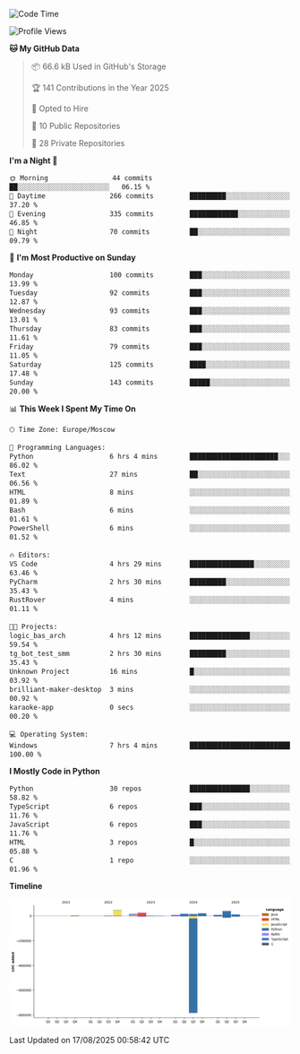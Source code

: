 <!--START_SECTION:waka-->
![Code Time](http://img.shields.io/badge/Code%20Time-784%20hrs%2021%20mins-blue)

![Profile Views](http://img.shields.io/badge/Profile%20Views-0-blue)

**🐱 My GitHub Data** 

> 📦 66.6 kB Used in GitHub's Storage 
 > 
> 🏆 141 Contributions in the Year 2025
 > 
> 💼 Opted to Hire
 > 
> 📜 10 Public Repositories 
 > 
> 🔑 28 Private Repositories 
 > 
**I'm a Night 🦉** 

```text
🌞 Morning                44 commits          ██░░░░░░░░░░░░░░░░░░░░░░░   06.15 % 
🌆 Daytime                266 commits         █████████░░░░░░░░░░░░░░░░   37.20 % 
🌃 Evening                335 commits         ████████████░░░░░░░░░░░░░   46.85 % 
🌙 Night                  70 commits          ██░░░░░░░░░░░░░░░░░░░░░░░   09.79 % 
```
📅 **I'm Most Productive on Sunday** 

```text
Monday                   100 commits         ███░░░░░░░░░░░░░░░░░░░░░░   13.99 % 
Tuesday                  92 commits          ███░░░░░░░░░░░░░░░░░░░░░░   12.87 % 
Wednesday                93 commits          ███░░░░░░░░░░░░░░░░░░░░░░   13.01 % 
Thursday                 83 commits          ███░░░░░░░░░░░░░░░░░░░░░░   11.61 % 
Friday                   79 commits          ███░░░░░░░░░░░░░░░░░░░░░░   11.05 % 
Saturday                 125 commits         ████░░░░░░░░░░░░░░░░░░░░░   17.48 % 
Sunday                   143 commits         █████░░░░░░░░░░░░░░░░░░░░   20.00 % 
```


📊 **This Week I Spent My Time On** 

```text
🕑︎ Time Zone: Europe/Moscow

💬 Programming Languages: 
Python                   6 hrs 4 mins        ██████████████████████░░░   86.02 % 
Text                     27 mins             ██░░░░░░░░░░░░░░░░░░░░░░░   06.56 % 
HTML                     8 mins              ░░░░░░░░░░░░░░░░░░░░░░░░░   01.89 % 
Bash                     6 mins              ░░░░░░░░░░░░░░░░░░░░░░░░░   01.61 % 
PowerShell               6 mins              ░░░░░░░░░░░░░░░░░░░░░░░░░   01.52 % 

🔥 Editors: 
VS Code                  4 hrs 29 mins       ████████████████░░░░░░░░░   63.46 % 
PyCharm                  2 hrs 30 mins       █████████░░░░░░░░░░░░░░░░   35.43 % 
RustRover                4 mins              ░░░░░░░░░░░░░░░░░░░░░░░░░   01.11 % 

🐱‍💻 Projects: 
logic_bas_arch           4 hrs 12 mins       ███████████████░░░░░░░░░░   59.54 % 
tg_bot_test_smm          2 hrs 30 mins       █████████░░░░░░░░░░░░░░░░   35.43 % 
Unknown Project          16 mins             █░░░░░░░░░░░░░░░░░░░░░░░░   03.92 % 
brilliant-maker-desktop  3 mins              ░░░░░░░░░░░░░░░░░░░░░░░░░   00.92 % 
karaoke-app              0 secs              ░░░░░░░░░░░░░░░░░░░░░░░░░   00.20 % 

💻 Operating System: 
Windows                  7 hrs 4 mins        █████████████████████████   100.00 % 
```

**I Mostly Code in Python** 

```text
Python                   30 repos            ███████████████░░░░░░░░░░   58.82 % 
TypeScript               6 repos             ███░░░░░░░░░░░░░░░░░░░░░░   11.76 % 
JavaScript               6 repos             ███░░░░░░░░░░░░░░░░░░░░░░   11.76 % 
HTML                     3 repos             █░░░░░░░░░░░░░░░░░░░░░░░░   05.88 % 
C                        1 repo              ░░░░░░░░░░░░░░░░░░░░░░░░░   01.96 % 
```



**Timeline**

![Lines of Code chart](https://raw.githubusercontent.com/adlemx/adlemx/main/assets/bar_graph.png)


 Last Updated on 17/08/2025 00:58:42 UTC
<!--END_SECTION:waka-->
